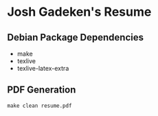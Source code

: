 Josh Gadeken's Resume
=====================

## Debian Package Dependencies ##
- make
- texlive
- texlive-latex-extra

## PDF Generation ##
```
make clean resume.pdf
```

